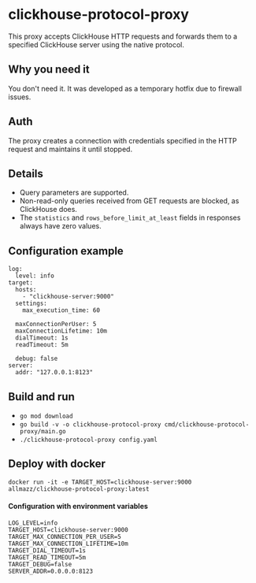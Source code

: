 # clickhouse-protocol-proxy
This proxy accepts ClickHouse HTTP requests and forwards them to a specified ClickHouse server using the native protocol.

## Why you need it
You don't need it. It was developed as a temporary hotfix due to firewall issues.

## Auth
The proxy creates a connection with credentials specified in the HTTP request and maintains it until stopped.

## Details
- Query parameters are supported.
- Non-read-only queries received from GET requests are blocked, as ClickHouse does.
- The `statistics` and `rows_before_limit_at_least` fields in responses always have zero values.

## Configuration example
```
log:
  level: info
target:
  hosts:
    - "clickhouse-server:9000"
  settings:
    max_execution_time: 60

  maxConnectionPerUser: 5
  maxConnectionLifetime: 10m
  dialTimeout: 1s
  readTimeout: 5m

  debug: false
server:
  addr: "127.0.0.1:8123"
```

## Build and run
- `go mod download`
- `go build -v -o clickhouse-protocol-proxy cmd/clickhouse-protocol-proxy/main.go`
- `./clickhouse-protocol-proxy config.yaml`

## Deploy with docker
`docker run -it -e TARGET_HOST=clickhouse-server:9000 allmazz/clickhouse-protocol-proxy:latest`
#### Configuration with environment variables
```
LOG_LEVEL=info
TARGET_HOST=clickhouse-server:9000
TARGET_MAX_CONNECTION_PER_USER=5
TARGET_MAX_CONNECTION_LIFETIME=10m
TARGET_DIAL_TIMEOUT=1s
TARGET_READ_TIMEOUT=5m
TARGET_DEBUG=false
SERVER_ADDR=0.0.0.0:8123
```
